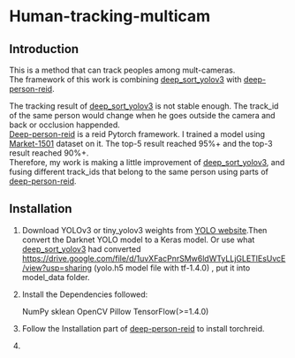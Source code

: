 # Human-tracking-multicam
## Introduction 
This is a method that can track peoples among mult-cameras.  
The framework of this work is combining [deep_sort_yolov3](https://github.com/Qidian213/deep_sort_yolov3) with [deep-person-reid](https://github.com/KaiyangZhou/deep-person-reid).  
  
The tracking result of [deep_sort_yolov3](https://github.com/Qidian213/deep_sort_yolov3) is not stable enough. The track_id of the same person would change when he goes outside the camera and back or occlusion happended.  
[Deep-person-reid](https://github.com/KaiyangZhou/deep-person-reid) is a reid Pytorch framework. I trained a model using [Market-1501](http://www.liangzheng.com.cn/Project/project_reid.html) dataset on it. The top-5 result reached 95%+ and the top-3 result reached 90%+.  
Therefore, my work is making a little improvement of [deep_sort_yolov3](https://github.com/Qidian213/deep_sort_yolov3), and fusing different track_ids that belong to the same person using parts of [deep-person-reid](https://github.com/KaiyangZhou/deep-person-reid).    
  
## Installation  
1. Download YOLOv3 or tiny_yolov3 weights from [YOLO website](http://pjreddie.com/darknet/yolo/).Then convert the Darknet YOLO model to a Keras model. Or use what [deep_sort_yolov3](https://github.com/Qidian213/deep_sort_yolov3) had converted https://drive.google.com/file/d/1uvXFacPnrSMw6ldWTyLLjGLETlEsUvcE/view?usp=sharing (yolo.h5 model file with tf-1.4.0) , put it into model_data folder.  
  
2. Install the Dependencies followed:

    NumPy
    sklean
    OpenCV
    Pillow
    TensorFlow(>=1.4.0)
  
3. Follow the Installation part of [deep-person-reid](https://github.com/KaiyangZhou/deep-person-reid) to install torchreid.  

4. 


